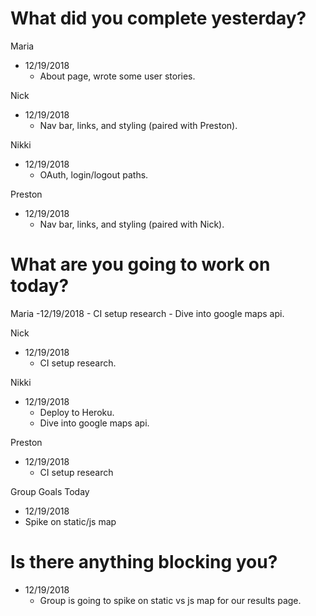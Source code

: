# What did you complete yesterday?

Maria 
  - 12/19/2018 
    - About page, wrote some user stories.
  
Nick 
  - 12/19/2018 
    - Nav bar, links, and styling (paired with Preston).
  
Nikki 
  - 12/19/2018 
    - OAuth, login/logout paths.
  
Preston
  - 12/19/2018 
    - Nav bar, links, and styling (paired with Nick).

# What are you going to work on today?

Maria 
  -12/19/2018
    - CI setup research
    - Dive into google maps api.
  
Nick 
  - 12/19/2018
    - CI setup research.
  
Nikki 
  - 12/19/2018
    - Deploy to Heroku.  
    - Dive into google maps api.
  
Preston 
  - 12/19/2018
    - CI setup research

 Group Goals Today 
  - 12/19/2018
   - Spike on static/js map

# Is there anything blocking you?
  - 12/19/2018
    - Group is going to spike on static vs js map for our results page.  
